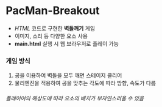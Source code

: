 # PacMan-Breakout
- *HTML* 코드로 구현한 **벽돌깨기** 게임
- 이미지, 소리 등 다양한 요소 사용
- **main.html** 실행 시 웹 브라우저로 플레이 가능

### 게임 방식
1. 공을 이용하여 벽돌을 모두 깨면 스테이지 클리어
2. 물리엔진을 적용하여 공을 맞추는 각도에 따라 방향, 속도가 다름

###### 플레이어의 해상도에 따라 요소의 배치가 부자연스러울 수 있음
